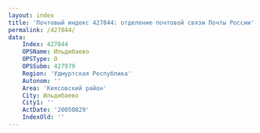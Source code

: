 ```yaml
---
layout: index
title: 'Почтовый индекс 427844: отделение почтовой связи Почты России'
permalink: /427844/
data:
    Index: 427844
    OPSName: Ильдибаево
    OPSType: О
    OPSSubm: 427979
    Region: 'Удмуртская Республика'
    Autonom: ''
    Area: 'Киясовский район'
    City: Ильдибаево
    City1: ''
    ActDate: '20050829'
    IndexOld: ''
---
```

